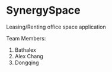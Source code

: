 # SynergySpace

Leasing/Renting office space application

Team Members:

1) Bathalex
2) Alex Chang
3) Dongqing
